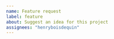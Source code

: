 ```yaml
---
name: Feature request
label: feature
about: Suggest an idea for this project
assignees: "henryboisdequin"
---
```

